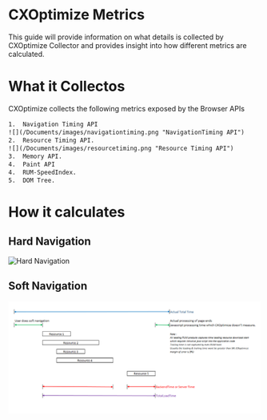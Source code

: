 # CXOptimize Metrics

This guide will provide information on what details is collected by CXOptimize Collector and provides insight into how different metrics are calculated.

#	What it Collectos

CXOptimize collects the following metrics exposed by the Browser APIs

	1.	Navigation Timing API
	![](/Documents/images/navigationtiming.png "NavigationTiming API")
	2.	Resource Timing API.
	![](/Documents/images/resourcetiming.png "Resource Timing API")
	3.	Memory API.
	4.	Paint API
	4.	RUM-SpeedIndex.
	5.	DOM Tree.


# How it calculates

## Hard Navigation

![](/Documents/images/hardnavigationtime.png.png "Hard Navigation")

## Soft Navigation

![](/Documents/images/softnavtiming.png "Soft Navigation")

